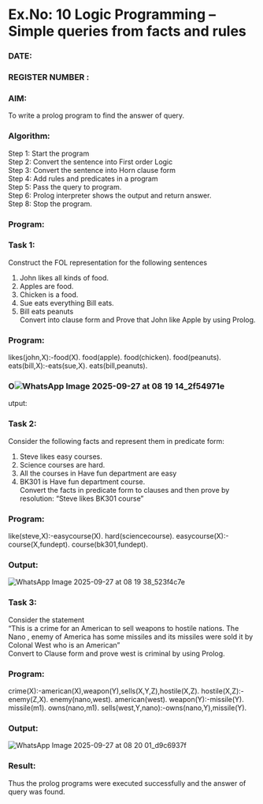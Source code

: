 # Ex.No: 10  Logic Programming –  Simple queries from facts and rules
### DATE:                                                                            
### REGISTER NUMBER : 
### AIM: 
To write a prolog program to find the answer of query. 
###  Algorithm:
 Step 1: Start the program <br> 
 Step 2: Convert the sentence into First order Logic  <br> 
 Step 3:  Convert the sentence into Horn clause form  <br> 
 Step 4: Add rules and predicates in a program   <br> 
 Step 5:  Pass the query to program. <br> 
 Step 6: Prolog interpreter shows the output and return answer. <br> 
 Step 8:  Stop the program.
### Program:
### Task 1:
Construct the FOL representation for the following sentences <br> 
1.	John likes all kinds of food.  <br> 
2.	Apples are food.  <br> 
3.	Chicken is a food.  <br> 
4.	Sue eats everything Bill eats. <br> 
5.	 Bill eats peanuts  <br> 
   Convert into clause form and Prove that John like Apple by using Prolog. <br> 
### Program:
likes(john,X):-food(X).
food(apple).
food(chicken).
food(peanuts).
eats(bill,X):-eats(sue,X).
eats(bill,peanuts).

### O![WhatsApp Image 2025-09-27 at 08 19 14_2f54971e](https://github.com/user-attachments/assets/31931a09-91fe-471c-b003-94ebb85faf54)
utput:

### Task 2:
Consider the following facts and represent them in predicate form: <br>              
1.	Steve likes easy courses. <br> 
2.	Science courses are hard. <br> 
3. All the courses in Have fun department are easy <br> 
4. BK301 is Have fun department course.<br> 
Convert the facts in predicate form to clauses and then prove by resolution: “Steve likes BK301 course”<br> 

### Program:
like(steve,X):-easycourse(X).
hard(sciencecourse).
easycourse(X):-course(X,fundept).
course(bk301,fundept).

### Output:
![WhatsApp Image 2025-09-27 at 08 19 38_523f4c7e](https://github.com/user-attachments/assets/1ec778fb-9af6-42d3-b56a-0c262aea6351)

### Task 3:
Consider the statement <br> 
“This is a crime for an American to sell weapons to hostile nations. The Nano , enemy of America has some missiles and its missiles were sold it by Colonal West who is an American” <br> 
Convert to Clause form and prove west is criminal by using Prolog.<br> 
### Program:
crime(X):-american(X),weapon(Y),sells(X,Y,Z),hostile(X,Z).
hostile(X,Z):-enemy(Z,X).
enemy(nano,west).
american(west).
weapon(Y):-missile(Y).
missile(m1).
owns(nano,m1).
sells(west,Y,nano):-owns(nano,Y),missile(Y).

### Output:
![WhatsApp Image 2025-09-27 at 08 20 01_d9c6937f](https://github.com/user-attachments/assets/5c83b822-963f-482d-ab26-ae8da11db723)

### Result:
Thus the prolog programs were executed successfully and the answer of query was found.
